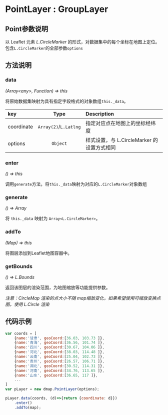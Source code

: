 # PointLayer : GroupLayer



## Point参数说明
以 Leaflet 元素 *L.CircleMarker* 的形式，对数据集中的每个坐标在地图上定位。
包含`L.CircleMarker`的全部参数`options`

## 方法说明
### data
*(Array&lt;any&gt;, Function) => this*

将原始数据集映射为具有指定字段格式的对象数组`this._data`。

| key    | Type  | Description |
| :----- | :---: | :---------  |
| coordinate  | `Array(2)`/`L.Latlng` | 指定对应点在地图上的坐标经纬度 |
| options | `Object` | 样式设置，与 L.CircleMarker 的设置方式相同

### enter
*() => this*

调用`generate`方法，将`this._data`映射为对应的`L.CircleMarker`对象数组

### generate
*() => Array*

将 `this._data` 映射为 `Array<L.CircleMarker>`。

### addTo
*(Map) => this*

将图层添加到Leaflet地图容器中。

### getBounds
*() => L.Bounds*

返回该图层的渲染范围，为地图缩放等功能提供参数。


*注意：CircleMap 渲染的点大小不随 map缩放变化，如果希望使用可缩放变换点图，使用 L.Circle 渲染*

## 代码示例
```javascript
var coords = [
    {name:'甘肃', geoCoord:[36.03, 103.73 ]},
    {name:'青海', geoCoord:[36.56, 101.74 ]},
    {name:'四川', geoCoord:[30.67, 104.06 ]},
    {name:'河北', geoCoord:[38.03, 114.48 ]},
    {name:'云南', geoCoord:[25.04, 102.73 ]},
    {name:'贵州', geoCoord:[26.57, 106.71 ]},
    {name:'湖北', geoCoord:[30.52, 114.31 ]},
    {name:'河南', geoCoord:[34.76, 113.65 ]},
    {name:'山东', geoCoord:[36.65, 117 ]},
    ...
]
var pLayer = new dmap.PointLayer(options);

pLayer.data(coords, (d)=>{return {coordinate: d}})
    .enter()
    .addTo(map);

```
